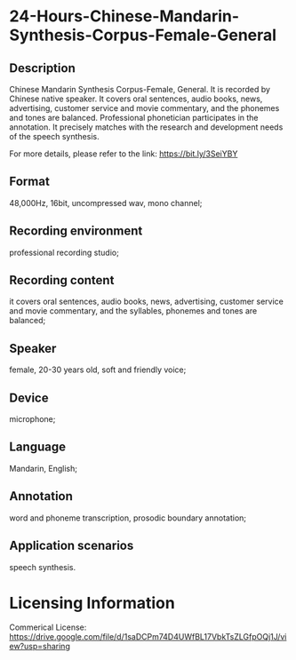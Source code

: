 # 24-Hours-Chinese-Mandarin-Synthesis-Corpus-Female-General


## Description
Chinese Mandarin Synthesis Corpus-Female, General. It is recorded by Chinese native speaker. It covers oral sentences, audio books, news, advertising, customer service and movie commentary, and the phonemes and tones are balanced. Professional phonetician participates in the annotation. It precisely matches with the research and development needs of the speech synthesis.

For more details, please refer to the link: https://bit.ly/3SeiYBY

## Format
48,000Hz, 16bit, uncompressed wav, mono channel;

## Recording environment
professional recording studio;

## Recording content
it covers oral sentences, audio books, news, advertising, customer service and movie commentary, and the syllables, phonemes and tones are balanced;

## Speaker
female, 20-30 years old, soft and friendly voice;

## Device
microphone;

## Language
Mandarin, English;

## Annotation
word and phoneme transcription, prosodic boundary annotation;

## Application scenarios
speech synthesis.

# Licensing Information
Commerical License: https://drive.google.com/file/d/1saDCPm74D4UWfBL17VbkTsZLGfpOQj1J/view?usp=sharing
